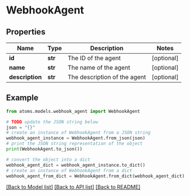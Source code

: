 # WebhookAgent


## Properties

Name | Type | Description | Notes
------------ | ------------- | ------------- | -------------
**id** | **str** | The ID of the agent | [optional] 
**name** | **str** | The name of the agent | [optional] 
**description** | **str** | The description of the agent | [optional] 

## Example

```python
from atoms.models.webhook_agent import WebhookAgent

# TODO update the JSON string below
json = "{}"
# create an instance of WebhookAgent from a JSON string
webhook_agent_instance = WebhookAgent.from_json(json)
# print the JSON string representation of the object
print(WebhookAgent.to_json())

# convert the object into a dict
webhook_agent_dict = webhook_agent_instance.to_dict()
# create an instance of WebhookAgent from a dict
webhook_agent_from_dict = WebhookAgent.from_dict(webhook_agent_dict)
```
[[Back to Model list]](../README.md#documentation-for-models) [[Back to API list]](../README.md#documentation-for-api-endpoints) [[Back to README]](../README.md)


